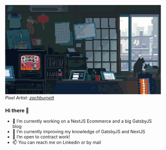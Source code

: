 <a href="#">
  <img src="https://github.com/escapemanuele/escapemanuele/blob/master/freelance-developer.gif" style="min-width: 100%">
</a>
<em>
  Pixel Artist: <a href="https://tenor.com/users/zachburnett">zachburnett</a>
</em>




### Hi there 👋

- 🔭 I’m currently working on a NextJS Ecommerce and a big GatsbyJS blog
- 🌱 I’m currently improving my knowledge of GatsbyJS and NextJS
- 👯 I’m open to contract work!
- 📫 You can reach me on Linkedin or by mail
